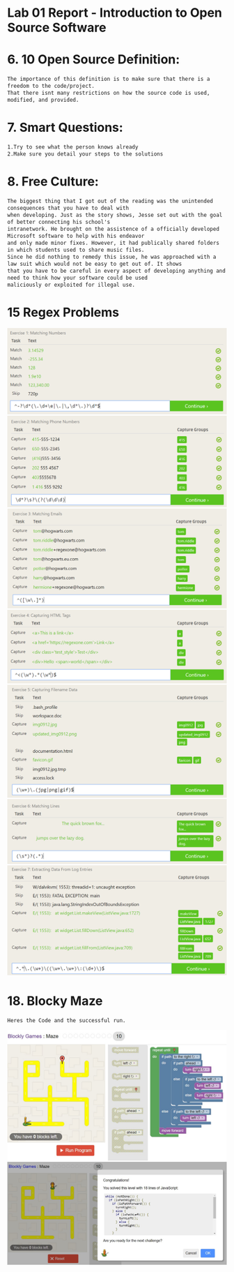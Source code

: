 # Lab 01 Report - Introduction to Open Source Software

# 6. 10 Open Source Definition:
	The importance of this definition is to make sure that there is a freedom to the code/project.
	That there isnt many restrictions on how the source code is used, modified, and provided.

# 7. Smart Questions:
	1.Try to see what the person knows already
	2.Make sure you detail your steps to the solutions

# 8. Free Culture:
	The biggest thing that I got out of the reading was the unintended consequences that you have to deal with
	when developing. Just as the story shows, Jesse set out with the goal of better connecting his school's
	intranetwork. He brought on the assistence of a officially developed Microsoft software to help with his endeavor
	and only made minor fixes. However, it had publically shared folders in which students used to share music files. 
	Since he did nothing to remedy this issue, he was approached with a law suit which would not be easy to get out of. It shows
	that you have to be careful in every aspect of developing anything and need to think how your software could be used
	maliciously or exploited for illegal use.

# 15 Regex Problems
<img src="images/problem1.PNG">
<img src="images/problem2.PNG">
<img src="images/problem3.PNG">
<img src="images/problem4.PNG">
<img src="images/problem5.PNG">
<img src="images/problem6.PNG">
<img src="images/problem7.PNG">

# 18. Blocky Maze
	Heres the Code and the successful run.
<img src="images/code.jpg">
<img src="images/won.jpg">
